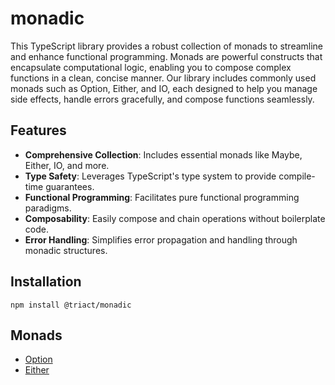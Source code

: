 # monadic

This TypeScript library provides a robust collection of monads to streamline and enhance functional programming. Monads are powerful constructs that encapsulate computational logic, enabling you to compose complex functions in a clean, concise manner. Our library includes commonly used monads such as Option, Either, and IO, each designed to help you manage side effects, handle errors gracefully, and compose functions seamlessly.

## Features

- **Comprehensive Collection**: Includes essential monads like Maybe, Either, IO, and more.
- **Type Safety**: Leverages TypeScript's type system to provide compile-time guarantees.
- **Functional Programming**: Facilitates pure functional programming paradigms.
- **Composability**: Easily compose and chain operations without boilerplate code.
- **Error Handling**: Simplifies error propagation and handling through monadic structures.

## Installation

```shell
npm install @triact/monadic
```

## Monads

- [Option](./docs/option.md)
- [Either](./docs/either.md)
